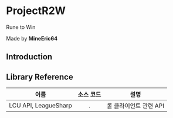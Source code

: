 # ProjectR2W
Rune to Win

Made by **MineEric64**

## Introduction

## Library Reference
|이름|소스 코드|설명|
|:---:|:---:|:---:|
|LCU API, LeagueSharp|.|롤 클라이언트 관련 API
